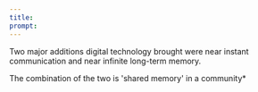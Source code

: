 ```yaml
---
title: 
prompt: 
---
```


Two major additions digital technology brought were near instant communication and near infinite long-term memory. 

The combination of the two is 'shared memory' in a community*

